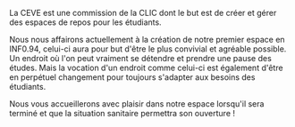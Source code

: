 La CEVE est une commission de la CLIC dont le but est de créer et gérer des espaces de repos pour les étudiants.

Nous nous affairons actuellement à la création de notre premier espace en INF0.94, celui-ci aura pour but d'être le plus convivial et agréable possible. Un endroit où l'on peut vraiment se détendre et prendre une pause des études. Mais la vocation d'un endroit comme celui-ci est également d'être en perpétuel changement pour toujours s'adapter aux besoins des étudiants.

Nous vous accueillerons avec plaisir dans notre espace lorsqu'il sera terminé et que la situation sanitaire permettra son ouverture !
